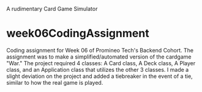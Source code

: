 A rudimentary Card Game Simulator
# week06CodingAssignment
Coding assignment for Week 06 of Promineo Tech's Backend Cohort.
The assignment was to make a simplified/automated version of the cardgame "War."
The project required 4 classes: A Card class, A Deck class, A Player class, and an Application class that utilizes the other 3 classes.
I made a slight deviation on the project and added a tiebreaker in the event of a tie, similar to how the real game is played.
